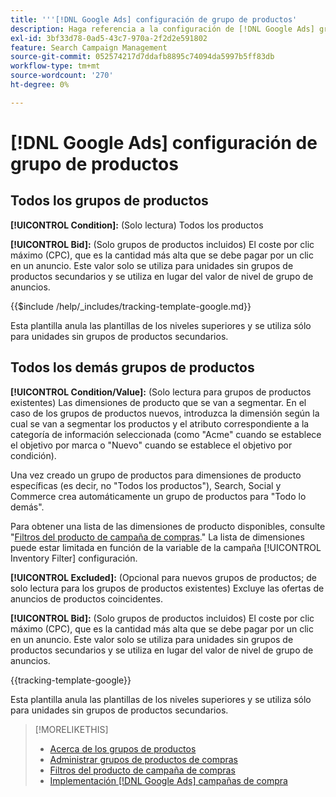 ```yaml
---
title: '''[!DNL Google Ads] configuración de grupo de productos'
description: Haga referencia a la configuración de [!DNL Google Ads] grupos de productos de compras.
exl-id: 3bf33d78-0ad5-43c7-970a-2f2d2e591802
feature: Search Campaign Management
source-git-commit: 052574217d7ddafb8895c74094da5997b5ff83db
workflow-type: tm+mt
source-wordcount: '270'
ht-degree: 0%

---
```


# [!DNL Google Ads] configuración de grupo de productos

## Todos los grupos de productos

**[!UICONTROL Condition]:** (Solo lectura) Todos los productos

**[!UICONTROL Bid]:** (Solo grupos de productos incluidos) El coste por clic máximo (CPC), que es la cantidad más alta que se debe pagar por un clic en un anuncio. Este valor solo se utiliza para unidades sin grupos de productos secundarios y se utiliza en lugar del valor de nivel de grupo de anuncios.

<!-- **[!UICONTROL Tracking Template]:** -->

{{$include /help/_includes/tracking-template-google.md}}

Esta plantilla anula las plantillas de los niveles superiores y se utiliza sólo para unidades sin grupos de productos secundarios.

## Todos los demás grupos de productos

**[!UICONTROL Condition/Value]:** (Solo lectura para grupos de productos existentes) Las dimensiones de producto que se van a segmentar. En el caso de los grupos de productos nuevos, introduzca la dimensión según la cual se van a segmentar los productos y el atributo correspondiente a la categoría de información seleccionada (como &quot;Acme&quot; cuando se establece el objetivo por marca o &quot;Nuevo&quot; cuando se establece el objetivo por condición).

Una vez creado un grupo de productos para dimensiones de producto específicas (es decir, no &quot;Todos los productos&quot;), Search, Social y Commerce crea automáticamente un grupo de productos para &quot;Todo lo demás&quot;.

Para obtener una lista de las dimensiones de producto disponibles, consulte &quot;[Filtros del producto de campaña de compras](/help/search-social-commerce/campaign-management/campaigns/shopping-campaign-product-filters.md).&quot; La lista de dimensiones puede estar limitada en función de la variable de la campaña [!UICONTROL Inventory Filter] configuración.

**[!UICONTROL Excluded]:** (Opcional para nuevos grupos de productos; de solo lectura para los grupos de productos existentes) Excluye las ofertas de anuncios de productos coincidentes.

**[!UICONTROL Bid]:** (Solo grupos de productos incluidos) El coste por clic máximo (CPC), que es la cantidad más alta que se debe pagar por un clic en un anuncio. Este valor solo se utiliza para unidades sin grupos de productos secundarios y se utiliza en lugar del valor de nivel de grupo de anuncios.

<!-- **[!UICONTROL Tracking Template]:** -->

<!-- ExL can't handle the same include twice in the same file, so using a snippet for the second occurrence.

{{$include /help/_includes/tracking-template-google.md}}
-->

{{tracking-template-google}}

Esta plantilla anula las plantillas de los niveles superiores y se utiliza sólo para unidades sin grupos de productos secundarios.

>[!MORELIKETHIS]
>
>* [Acerca de los grupos de productos](product-group-about.md)
>* [Administrar grupos de productos de compras](product-group-manage.md)
>* [Filtros del producto de campaña de compras](/help/search-social-commerce/campaign-management/campaigns/shopping-campaign-product-filters.md)
>* [Implementación [!DNL Google Ads] campañas de compra](/help/search-social-commerce/campaign-management/special-campaign-types/google-shopping-campaigns.md)
